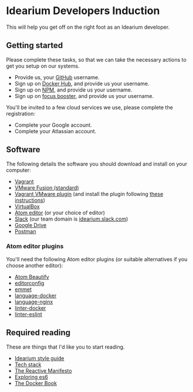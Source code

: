 # Idearium Developers Induction

This will help you get off on the right foot as an Idearium developer.

## Getting started

Please complete these tasks, so that we can take the necessary actions to get you setup on our systems.

- Provide us, your [GitHub](https://github.com/) username.
- Sign up on [Docker Hub](https://hub.docker.com/), and provide us your username.
- Sign up on [NPM](https://www.npmjs.com/signup), and provide us your username.
- Sign up on [focus booster](https://www.focusboosterapp.com/), and provide us your username.

You'll be invited to a few cloud services we use, please complete the registration:

- Complete your Google account.
- Complete your Atlassian account.

## Software

The following details the software you should download and install on your computer:

- [Vagrant](https://www.vagrantup.com/)
- [VMware Fusion (standard)](https://www.vmware.com/products/fusion/fusion-evaluation.html)
- [Vagrant VMware plugin](https://www.vagrantup.com/docs/vmware/installation.html) (and install the plugin following [these instructions](https://www.vagrantup.com/docs/vmware/installation.html))
- [VirtualBox](https://www.virtualbox.org/)
- [Atom editor](https://atom.io/) (or your choice of editor)
- [Slack](https://slack.com/downloads/osx) (our team domain is [idearium.slack.com](https://idearium.slack.com))
- [Google Drive](https://www.google.com.au/drive/)
- [Postman](https://www.getpostman.com/)

### Atom editor plugins

You'll need the following Atom editor plugins (or suitable alternatives if you choose another editor):

- [Atom Beautify](https://atom.io/packages/atom-beautify)
- [editorconfig](https://atom.io/packages/editorconfig)
- [emmet](https://atom.io/packages/emmet)
- [language-docker](https://atom.io/packages/language-docker)
- [language-nginx](https://atom.io/packages/language-nginx)
- [linter-docker](https://atom.io/packages/linter-docker)
- [linter-eslint](https://atom.io/packages/linter-eslint)

## Required reading

These are things that I'd like you to start reading.

- [Idearium style guide](./style-guide)
- [Tech stack](./stack)
- [The Reactive Manifesto](http://www.reactivemanifesto.org/)
- [Exploring es6](http://exploringjs.com/es6/index.html)
- [The Docker Book](https://www.dropbox.com/s/3ghghh0x2h3tl3i/TheDockerBook.epub?dl=0)
